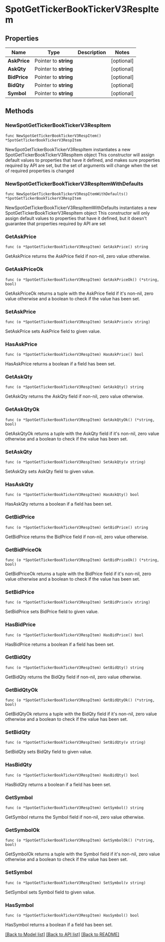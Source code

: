# SpotGetTickerBookTickerV3RespItem

## Properties

Name | Type | Description | Notes
------------ | ------------- | ------------- | -------------
**AskPrice** | Pointer to **string** |  | [optional] 
**AskQty** | Pointer to **string** |  | [optional] 
**BidPrice** | Pointer to **string** |  | [optional] 
**BidQty** | Pointer to **string** |  | [optional] 
**Symbol** | Pointer to **string** |  | [optional] 

## Methods

### NewSpotGetTickerBookTickerV3RespItem

`func NewSpotGetTickerBookTickerV3RespItem() *SpotGetTickerBookTickerV3RespItem`

NewSpotGetTickerBookTickerV3RespItem instantiates a new SpotGetTickerBookTickerV3RespItem object
This constructor will assign default values to properties that have it defined,
and makes sure properties required by API are set, but the set of arguments
will change when the set of required properties is changed

### NewSpotGetTickerBookTickerV3RespItemWithDefaults

`func NewSpotGetTickerBookTickerV3RespItemWithDefaults() *SpotGetTickerBookTickerV3RespItem`

NewSpotGetTickerBookTickerV3RespItemWithDefaults instantiates a new SpotGetTickerBookTickerV3RespItem object
This constructor will only assign default values to properties that have it defined,
but it doesn't guarantee that properties required by API are set

### GetAskPrice

`func (o *SpotGetTickerBookTickerV3RespItem) GetAskPrice() string`

GetAskPrice returns the AskPrice field if non-nil, zero value otherwise.

### GetAskPriceOk

`func (o *SpotGetTickerBookTickerV3RespItem) GetAskPriceOk() (*string, bool)`

GetAskPriceOk returns a tuple with the AskPrice field if it's non-nil, zero value otherwise
and a boolean to check if the value has been set.

### SetAskPrice

`func (o *SpotGetTickerBookTickerV3RespItem) SetAskPrice(v string)`

SetAskPrice sets AskPrice field to given value.

### HasAskPrice

`func (o *SpotGetTickerBookTickerV3RespItem) HasAskPrice() bool`

HasAskPrice returns a boolean if a field has been set.

### GetAskQty

`func (o *SpotGetTickerBookTickerV3RespItem) GetAskQty() string`

GetAskQty returns the AskQty field if non-nil, zero value otherwise.

### GetAskQtyOk

`func (o *SpotGetTickerBookTickerV3RespItem) GetAskQtyOk() (*string, bool)`

GetAskQtyOk returns a tuple with the AskQty field if it's non-nil, zero value otherwise
and a boolean to check if the value has been set.

### SetAskQty

`func (o *SpotGetTickerBookTickerV3RespItem) SetAskQty(v string)`

SetAskQty sets AskQty field to given value.

### HasAskQty

`func (o *SpotGetTickerBookTickerV3RespItem) HasAskQty() bool`

HasAskQty returns a boolean if a field has been set.

### GetBidPrice

`func (o *SpotGetTickerBookTickerV3RespItem) GetBidPrice() string`

GetBidPrice returns the BidPrice field if non-nil, zero value otherwise.

### GetBidPriceOk

`func (o *SpotGetTickerBookTickerV3RespItem) GetBidPriceOk() (*string, bool)`

GetBidPriceOk returns a tuple with the BidPrice field if it's non-nil, zero value otherwise
and a boolean to check if the value has been set.

### SetBidPrice

`func (o *SpotGetTickerBookTickerV3RespItem) SetBidPrice(v string)`

SetBidPrice sets BidPrice field to given value.

### HasBidPrice

`func (o *SpotGetTickerBookTickerV3RespItem) HasBidPrice() bool`

HasBidPrice returns a boolean if a field has been set.

### GetBidQty

`func (o *SpotGetTickerBookTickerV3RespItem) GetBidQty() string`

GetBidQty returns the BidQty field if non-nil, zero value otherwise.

### GetBidQtyOk

`func (o *SpotGetTickerBookTickerV3RespItem) GetBidQtyOk() (*string, bool)`

GetBidQtyOk returns a tuple with the BidQty field if it's non-nil, zero value otherwise
and a boolean to check if the value has been set.

### SetBidQty

`func (o *SpotGetTickerBookTickerV3RespItem) SetBidQty(v string)`

SetBidQty sets BidQty field to given value.

### HasBidQty

`func (o *SpotGetTickerBookTickerV3RespItem) HasBidQty() bool`

HasBidQty returns a boolean if a field has been set.

### GetSymbol

`func (o *SpotGetTickerBookTickerV3RespItem) GetSymbol() string`

GetSymbol returns the Symbol field if non-nil, zero value otherwise.

### GetSymbolOk

`func (o *SpotGetTickerBookTickerV3RespItem) GetSymbolOk() (*string, bool)`

GetSymbolOk returns a tuple with the Symbol field if it's non-nil, zero value otherwise
and a boolean to check if the value has been set.

### SetSymbol

`func (o *SpotGetTickerBookTickerV3RespItem) SetSymbol(v string)`

SetSymbol sets Symbol field to given value.

### HasSymbol

`func (o *SpotGetTickerBookTickerV3RespItem) HasSymbol() bool`

HasSymbol returns a boolean if a field has been set.


[[Back to Model list]](../README.md#documentation-for-models) [[Back to API list]](../README.md#documentation-for-api-endpoints) [[Back to README]](../README.md)


